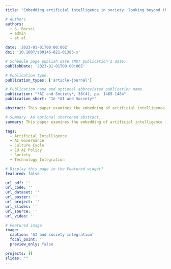 ```yaml
---
title: "Embedding artificial intelligence in society: looking beyond the EU AI master plan using the culture cycle (2023)"

# Authors
authors:
  - S. Borsci
  - admin
  - et al.

date: '2023-01-01T00:00:00Z'
doi: '10.1007/s00146-021-01383-x'

# Schedule page publish date (NOT publication's date).
publishDate: '2023-01-01T00:00:00Z'

# Publication type.
publication_types: ['article-journal']

# Publication name and optional abbreviated publication name.
publication: "*AI and Society*, 38(4), pp. 1465-1484"
publication_short: "In *AI and Society*"

abstract: This paper examines the embedding of artificial intelligence in society by looking beyond the EU AI master plan using the culture cycle framework. We analyze how AI technologies are integrated into social structures and cultural practices, providing insights into the broader implications of AI adoption for society. The research offers a comprehensive perspective on AI governance and social integration challenges.

# Summary. An optional shortened abstract.
summary: This paper examines the embedding of artificial intelligence in society by looking beyond the EU AI master plan using the culture cycle framework.

tags:
  - Artificial Intelligence
  - AI Governance
  - Culture Cycle
  - EU AI Policy
  - Society
  - Technology Integration

# Display this page in the Featured widget?
featured: false

url_pdf: ''
url_code: ''
url_dataset: ''
url_poster: ''
url_project: ''
url_slides: ''
url_source: ''
url_video: ''

# Featured image
image:
  caption: 'AI and society integration'
  focal_point: ''
  preview_only: false

projects: []
slides: ""
---
```

